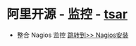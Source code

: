 # 阿里开源 - 监控 - [tsar](https://github.com/alibaba/tsar?spm=a2c4e.11158692.649917.102.179c79b2fol3zI)

 - 整合 Nagios 监控 [跳转到>> Nagios安装](../linux/nagios.xi.install.md)
